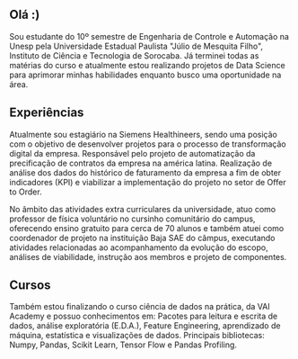 ## **Olá :)**

Sou estudante do 10º semestre de Engenharia de Controle e Automação na Unesp pela Universidade Estadual Paulista "Júlio de Mesquita Filho", Instituto de Ciência e Tecnologia de Sorocaba. 
Já terminei todas as matérias do curso e atualmente estou realizando projetos de Data Science para aprimorar minhas habilidades enquanto busco uma oportunidade na área.

## Experiências 
Atualmente sou estagiário na Siemens Healthineers, sendo uma posição com o objetivo de desenvolver projetos para o processo de transformação digital da empresa. Responsável pelo projeto de automatização da precificação de contratos da empresa na américa latina. Realização de análise dos dados do histórico de faturamento da empresa a fim de obter indicadores (KPI) e viabilizar a implementação do projeto no setor de Offer to Order.

No âmbito das atividades extra curriculares da universidade, atuo como professor de física voluntário no cursinho comunitário do campus, oferecendo ensino gratuito para cerca de 70 alunos e também atuei como coordenador de projeto na instituição Baja SAE do câmpus, executando atividades relacionadas ao acompanhamento da evolução do escopo, análises de viabilidade, instrução aos membros e projeto de componentes. 

## Cursos 
Também estou finalizando o curso ciência de dados na prática, da VAI Academy e possuo conhecimentos em: Pacotes para leitura e escrita de dados, análise exploratória (E.D.A.), Feature Engineering, aprendizado de máquina, estatística e visualizações de dados. Principais bibliotecas: Numpy, Pandas, Scikit Learn, Tensor Flow e Pandas Profiling.

<!---
fhsantino/fhsantino is a ✨ special ✨ repository because its `README.md` (this file) appears on your GitHub profile.
You can click the Preview link to take a look at your changes.
--->
